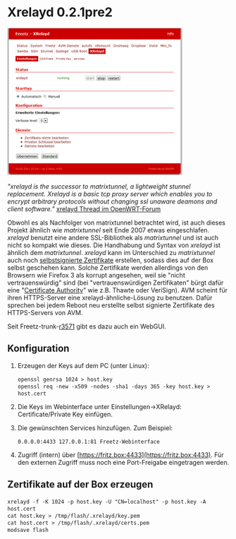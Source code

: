 # Xrelayd 0.2.1pre2

[![Xrelayd Webinterface](../../README/screenshots/203_md.png)](../../README/screenshots/203.png)

*"xrelayd is the successor to matrixtunnel, a lightweight stunnel
replacement. Xrelayd is a basic tcp proxy server which enables you to
encrypt arbitrary protocols without changing ssl unaware deamons and
client software."* [xrelayd Thread im
OpenWRT-Forum](http://forum.openwrt.org/viewtopic.php?id=12338)

Obwohl es als Nachfolger von matrixtunnel betrachtet wird, ist auch
dieses Projekt ähnlich wie *matrixtunnel* seit Ende 2007 etwas
eingeschlafen. *xrelayd* benutzt eine andere SSL-Bibliothek als
*matrixtunnel* und ist auch nicht so kompakt wie dieses. Die Handhabung
und Syntax von *xrelayd* ist ähnlich dem *matrixtunnel*. *xrelayd* kann
im Unterschied zu *matrixtunnel* auch noch [selbstsignierte
Zertifikate](http://en.wikipedia.org/wiki/Self-signed_certificate)
erstellen, sodass dies auf der Box selbst geschehen kann. Solche
Zertifikate werden allerdings von den Browsern wie Firefox 3 als korrupt
angesehen, weil sie "nicht vertrauenswürdig" sind (bei
"vertrauenswürdigen Zertifikaten" bürgt dafür eine
"[Certificate
Authority](http://de.wikipedia.org/wiki/Zertifizierungsstelle)"
wie z.B. Thawte oder VeriSign). AVM scheint für ihren HTTPS-Server eine
xrelayd-ähnliche-Lösung zu benutzen. Dafür sprechen bei jedem Reboot neu
erstellte selbst signierte Zertifikate des HTTPS-Servers von AVM.

Seit
Freetz-trunk-[r3571](https://trac.boxmatrix.info/freetz-ng/changeset/3571) gibt es dazu auch ein WebGUI.

Konfiguration
-------------

1.  Erzeugen der Keys auf dem PC (unter Linux):

    ``` 
    openssl genrsa 1024 > host.key
    openssl req -new -x509 -nodes -sha1 -days 365 -key host.key > host.cert
    ```

2.  Die Keys im Webinterface unter Einstellungen→XRelayd:
    Certificate/Private Key einfügen.

<!-- -->

3.  Die gewünschten Services hinzufügen. Zum Beispiel:

    ``` 
    0.0.0.0:4433 127.0.0.1:81 Freetz-Webinterface
    ```

4.  Zugriff (intern) über
    [https://fritz.box:4433](https://fritz.box:4433).
    Für den externen Zugriff muss noch eine Port-Freigabe eingetragen
    werden.

Zertifikate auf der Box erzeugen
--------------------------------

```
xrelayd -f -K 1024 -p host.key -U "CN=localhost" -p host.key -A host.cert
cat host.key > /tmp/flash/.xrelayd/key.pem
cat host.cert > /tmp/flash/.xrelayd/certs.pem
modsave flash
```

